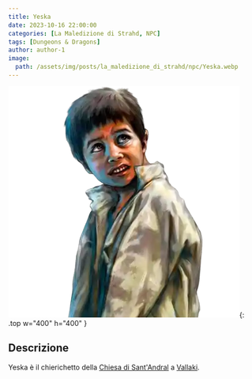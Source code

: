 ```yaml
---
title: Yeska
date: 2023-10-16 22:00:00
categories: [La Maledizione di Strahd, NPC]
tags: [Dungeons & Dragons]
author: author-1
image:
  path: /assets/img/posts/la_maledizione_di_strahd/npc/Yeska.webp
---
```


![Desktop View](/assets/img/posts/la_maledizione_di_strahd/npc/Yeska.webp){: .top w="400" h="400" }

## Descrizione

Yeska è il chierichetto della [Chiesa di Sant'Andral](/posts/Chiesa_di_Sant'Andral) a [Vallaki](/posts/Vallaki).
